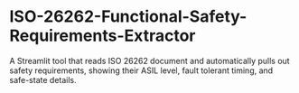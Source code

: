 # ISO-26262-Functional-Safety-Requirements-Extractor
A Streamlit tool that reads ISO 26262 document and automatically pulls out safety requirements, showing their ASIL level, fault tolerant timing, and safe-state details.
